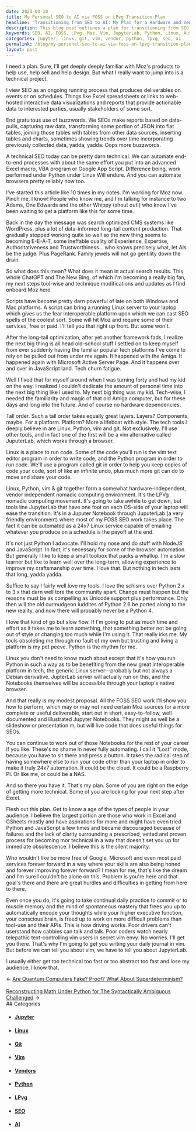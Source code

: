 ```yaml
---
date: 2023-03-10
title: My Personal SEO to AI via FOSS on LPvg Transition Plan
headline: "Transitioning from SEO to AI: My Plan for a Hardware and Vendor-Independent Computing Environment"
description: This blog post outlines a plan for transitioning from SEO to AI via FOSS on LPvg. I will be familiarizing readers with Moz's products and teaching them how to use tools like Vim and JupyterLab to create a nomadic computing environment that is hardware and vendor independent. I will provide a prescribed, vetted, and proven process to become more technical and free of Google, Microsoft, and other paid services.
keywords: SEO, AI, FOSS, LPvg, Moz, Vim, JupyterLab, Python, Linux, Automation, Data Visualization, Data Tables, Git, Writing, Sharing, Code, Nomadic Computing, Hardware, Vendor, Independent, Processes, End-to-End, Journal
categories: jupyter, linux, git, vim, vendor, python, lpvg, seo, ai
permalink: /blog/my-personal-seo-to-ai-via-foss-on-lpvg-transition-plan/
layout: post
---
```



I need a plan. Sure, I'll get deeply deeply familiar with Moz's products to help use, help sell and help design. But what I really want to jump into is a technical project.

I view SEO as an ongoing running process that produces deliverables on events or on schedules. Things like Excel spreadsheets or links to web-hosted interactive data visualizations and reports that provide actionable data to interested parties, usually stakeholders of some sort.

End gratuitous use of buzzwords. We SEOs make reports based on data-pulls, capturing raw data, transforming some portion of JSON into flat tables, joining those tables with tables from other data sources, inserting tables and charts, sometimes showing trends over time incorporating previously collected data, yadda, yadda.  Oops more buzzwords.

A technical SEO today can be pretty darn technical. We can automate end-to-end processes with about the same effort you put into an advanced Excel macro, VBA program or Google App Script. Difference being, work performed under Python under Linux Will endure. And you can automate browsers pretty reliably now too.

I've started this article like 10 times in my notes. I'm working for Moz now. Pinch me, I know! People who know me, and I'm talking for instance to two Adams, One Edwards and the other Whippy (shout out!) who know I've been waiting to get a platform like this for some time.

Back in the day the message was search optimized CMS systems like WordPress, plus a lot of data-informed long-tail content production. That gradually stopped working quite so well so the new thing seems to becoming E-E-A-T, some ineffable quality of Experience, Expertise, Authoritativeness and Trustworthiness… who knows precisely what, let AIs be the judge. Plus PageRank. Family jewels will not go gentility down the drain.

So what does this mean? What does it mean in actual search results. This whole ChatGPT and The New Bing, of which I'm becoming a really big fan, my next steps tool-wise and technique modifications and updates as I find onboard Moz here.

Scripts have become pretty darn powerful of late on both Windows and Mac platforms. A script can bring a running Linux server to your laptop which gives us the fear interoperable platform upon which we can cast SEO spells of the coolest sort. Some will hit Moz and require some of their services, free or paid. I'll tell you that right up front. But some won't.

After the long-tail optimization, after yet another framework fads, I realize the next big thing is all head old-school stuff I settled on to keep myself from ever suddenly having the familiar popular tech platforms I've come to rely on be pulled out from under me again. It happened with the Amiga. It happened again with Microsoft Active Server Page. And it happens over and over in JavaScript land. Tech churn fatigue.

Well I fixed that for myself around when I was turning forty and had my kid on the way. I realized I couldn't dedicate the amount of personal time into the next big thing like I used to. My next big thing was my kid. Tech-wise, I needed the familiarity and magic of that old Amiga computer, but for these days and long into the future. And of course no hardware dependencies.

Tall order. Such a tall order takes equally great layers. Layers? Components, maybe. For a platform. Platform? More a lifeboat with style. The tech tools I deeply believe in are Linux, Python, vim and git. Not exclusively. I'll use other tools, and in fact one of the first will be a vim alternative called JuputerLab, which works through a browser.

Linux is a place to run code. Some of the code you'll run is the vim text editor program in order to write code, and the Python program in order to run code. We'll use a program called git in order to help you keep copies of code your code, sort of like an infinite undo, plus much more git can do to move and share your code.

Linux, Python, vim & git together form a somewhat hardware-independent, vendor independent nomadic computing environment. It's the LPVg nomadic computing movement. It's going to take awhile to get down, but tools line JupyterLab that have one foot on each OS-side of your laptop will ease the transition. It's in a Juputer Notebook through JuputerLab (a very friendly environment) where most of my FOSS SEO work takes place. The fact it can be automated as a 24x7 Linux service capable of emailing whatever you produce on a schedule is the payoff at the end.

It's not just Python I advocate. I'll hold my nose and do stuff with NodeJS and JavaScript. In fact, it's necessary for some of the browser automation. But generally I like to keep a small toolbox that packs a whallop. I'm a slow learner but like to learn well over the long-term, allowing experience to improve my craftsmanship over time. I love that. But nothing in tech lasts that long, yadda yadda.

Suffice to say I fairly well love my tools. I love the schisms over Python 2.x to 3.x that darn well tore the community apart. Change must happen but the reasons must be as compelling as Unicode support plus performance. Only then will the old curmudgeon luddites of Python 2.6 be ported along to the new reality, and now there will probably never be a Python 4.

I love that kind of go but slow flow. If I'm going to put as much time and effort as it takes me to learn something, that something better not be going out of style or changing too much while I'm using it. That really irks me. My tools obsoleting me through no fault of my own but trusting and living a platform is my pet peeve. Python is the rhythm for me.

Linux you don't need to know much about except that it's how you run Python in such a way as to be benefiting from the new great interoperable platform in tech, the generic Linux server—probably but not always a Debian derivative. JupterLab server will actually run on this, and the Notebooks themselves will be accessible through your laptop's native browser.

And that really is my modest proposal. All the FOSS SEO work I'll show you how to perform, which may or may not need certain Moz sources for a more complete or useful deliverable, start out in short, easy-to-follow, well documented and illustrated Jupyter Notebooks. They might as well be a slideshow or presentation m, but will live code that does useful things for SEOs.

You can continue to work out of those Notebooks for the rest of your career if you like. These's no shame in never fully automating. I call it "Lost" mode, because you have to sit there and press a button. It takes the radical step of having somewhere else to run your code other than your laptop in order to make it truly 24x7 automation. It could be the cloud. It could be a Raspberry Pi. Or like me, or could be a NAS.

And so there you have it. That's my plan. Some of you are right on the edge of getting more technical. Some of you are looking for your next step after Excel.

Flesh out this plan. Get to know a age of the types of people in your audience. I believe the largest portion are those who work in Excel and GSheets mostly and have aspirations for more and might have even tried Python and JavaScript a few times and became discouraged because of failures and the lack of clarity surrounding a prescribed, vetted and proven process for becoming mor technical in a way that doesn't set you up for immediate obsolescence. I believe this is the silent majority.

Who wouldn't like be more free of Google, Microsoft and even most paid services forever forward in a way where your skills are also being honed and forever improving forever forward? I mean for me, that's like the dream and I'm sure I couldn't be alone on this. Problem is you're here and that goal's there and there are great hurdles and difficulties in getting from here to there.

Even once you do, it's going to take continual daily practice to commit or to muscle memory and the mind of spontaneous mastery that frees you up to automatically encode your thoughts while your higher executive function, your conscious brain, is freed up to work on more difficult problems than tool-use and their APIs. This is how driving works. Poor drivers can't userstand how cabbies can talk and talk. Poor coders watch nearly telepathic text-controlling vim users in secret vim envy. No worries. I'll get you there. That's why I'm going to get you writing your daily journal in vim. But before we can tell you about vim, we have to tell you about JupyterLab.

I usually either get too technical too fast or too abstract too fast and lose my audience. I know that.


<div class="arrow-links"><div class="post-nav-prev"><span class="arrow">&larr;&nbsp;</span><a href="/blog/are-quantum-computers-fake-proof-what-about-superdeterminism/">Are Quantum Computers Fake? Proof? What About Superdeterminism?</a></div> &nbsp; <div class="post-nav-next"><a href="/blog/reconstructing-math-under-python-for-the-syntactically-ambiguous-challenged/">Reconstructing Math Under Python for The Syntactically Ambiguous Challenged</a><span class="arrow">&nbsp;&rarr;</span></div></div>
## Categories

<ul>
<li><h4><a href='/jupyter/'>Jupyter</a></h4></li>
<li><h4><a href='/linux/'>Linux</a></h4></li>
<li><h4><a href='/git/'>Git</a></h4></li>
<li><h4><a href='/vim/'>Vim</a></h4></li>
<li><h4><a href='/vendor/'>Vendors</a></h4></li>
<li><h4><a href='/python/'>Python</a></h4></li>
<li><h4><a href='/lpvg/'>LPvg</a></h4></li>
<li><h4><a href='/seo/'>SEO</a></h4></li>
<li><h4><a href='/ai/'>AI</a></h4></li></ul>